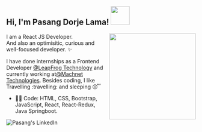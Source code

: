 <h2> Hi, I'm Pasang Dorje Lama! <img src="https://media.giphy.com/media/888R35MJTmDxQfRzfS/giphy.gif" width="50"></h2>

<img align='right' src="https://media.giphy.com/media/XymXANrzgI4k6FL6zr/giphy.gif" width="230">

I am a React JS Developer.<br>
And also an optimisitic, curious and well-focused developer. :sparkles: <br>


I have done internships as a Frontend Developer [@LeapFrog Technology](https://www.lftechnology.com/) and currently working at[@Machnet Technologies](https://machnetinc.com/). 
Besides coding, I like Travelling :travelling: and sleeping :sleeping:

- :man_technologist: Code: HTML, CSS, Bootstrap, JavaScript, React, React-Redux, Java Springboot.
 
<a href="https://www.linkedin.com/in/pasang-dorje-lama-0a0610130/">
  <img align="left" alt="Pasang's LinkedIn" src="https://img.icons8.com/bubbles/50/000000/linkedin.png"/>
</a>

